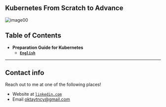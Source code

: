 ## Kubernetes From Scratch to Advance 

![image00](https://miro.medium.com/max/1400/0*10wZFjsCj2gFFdSl.jpg)

## Table of Contents

- **Preparation Guide for Kubernetes**
  - <a href="https://github.com/oktaytuncay/Knowledge_Base/blob/master/aws_big_data_specialty/aws_big_data_specialty_en.md" target="_blank">**`English`**</a>

---

## Contact info

Reach out to me at one of the following places!

- Website at <a href="https://www.linkedin.com/in/oktay-tuncay-8b147724/" target="_blank">`linkedin.com`</a>
- Email oktaytncy@gmail.com
